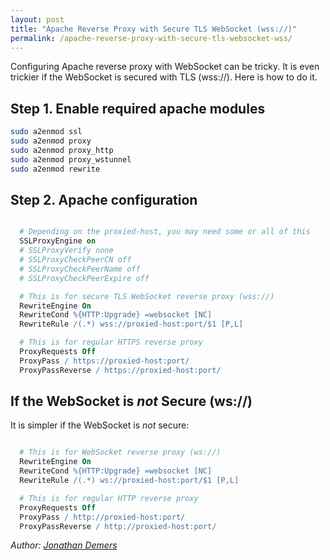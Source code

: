 ```yaml
---
layout: post
title: "Apache Reverse Proxy with Secure TLS WebSocket (wss://)"
permalink: /apache-reverse-proxy-with-secure-tls-websocket-wss/
---
```


Configuring Apache reverse proxy with WebSocket can be tricky. It is even trickier if the WebSocket is secured with TLS (wss://). Here is how to do it.

## Step 1. Enable required apache modules

```bash
sudo a2enmod ssl
sudo a2enmod proxy
sudo a2enmod proxy_http
sudo a2enmod proxy_wstunnel
sudo a2enmod rewrite
```

## Step 2. Apache configuration

```apache

  # Depending on the proxied-host, you may need some or all of this
  SSLProxyEngine on
  # SSLProxyVerify none 
  # SSLProxyCheckPeerCN off
  # SSLProxyCheckPeerName off
  # SSLProxyCheckPeerExpire off

  # This is for secure TLS WebSocket reverse proxy (wss://)
  RewriteEngine On
  RewriteCond %{HTTP:Upgrade} =websocket [NC]
  RewriteRule /(.*) wss://proxied-host:port/$1 [P,L]

  # This is for regular HTTPS reverse proxy
  ProxyRequests Off
  ProxyPass / https://proxied-host:port/
  ProxyPassReverse / https://proxied-host:port/

```

## If the WebSocket is *not* Secure (ws://)

It is simpler if the WebSocket is *not* secure:

```apache

  # This is for WebSocket reverse proxy (ws://)
  RewriteEngine On
  RewriteCond %{HTTP:Upgrade} =websocket [NC]
  RewriteRule /(.*) ws://proxied-host:port/$1 [P,L]

  # This is for regular HTTP reverse proxy
  ProxyRequests Off
  ProxyPass / http://proxied-host:port/
  ProxyPassReverse / http://proxied-host:port/

```

*Author: [Jonathan Demers](https://www.linkedin.com/in/jonathan-demers-ing "Jonathan Demers")*
